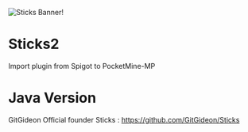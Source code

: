 ![Sticks Banner!](https://proxy.spigotmc.org/869a8aa8bc8fffa62957739ecbf25a98c18be1e4?url=https%3A%2F%2Fi.imgur.com%2FlK9RFKD.png)

# Sticks2
Import plugin from Spigot to PocketMine-MP

# Java Version
GitGideon
Official founder Sticks : https://github.com/GitGideon/Sticks
